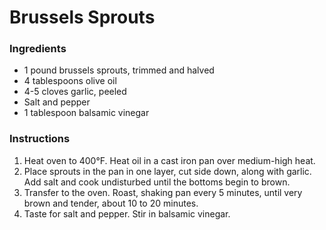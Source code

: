 # Brussels Sprouts

### Ingredients

- 1 pound brussels sprouts, trimmed and halved
- 4 tablespoons olive oil
- 4-5 cloves garlic, peeled
- Salt and pepper
- 1 tablespoon balsamic vinegar

### Instructions

1. Heat oven to 400&deg;F. Heat oil in a cast iron pan over medium-high heat.
2. Place sprouts in the pan in one layer, cut side down, along with garlic. Add salt and cook undisturbed until the bottoms begin to brown.
3. Transfer to the oven. Roast, shaking pan every 5 minutes, until very brown and tender, about 10 to 20 minutes.
4. Taste for salt and pepper. Stir in balsamic vinegar.
